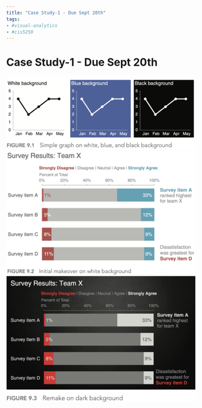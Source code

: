 ```yaml
---
title: "Case Study-1 - Due Sept 20th"
tags:
- #visual-analytics
- #cis5250 
---
```

# Case Study-1 - Due Sept 20th
![](attachments/Screen%20Shot%202022-09-14%20at%2020.11.25.png)
![](attachments/Pasted%20image%2020220915101927.png)
![](attachments/Pasted%20image%2020220915101950.png)
